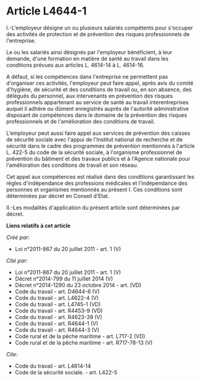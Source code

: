 # Article L4644-1

I.-L'employeur désigne un ou plusieurs salariés compétents pour s'occuper des activités de protection et de prévention des
risques professionnels de l'entreprise. 

Le ou les salariés ainsi désignés par l'employeur bénéficient, à leur demande, d'une formation en matière de santé au travail
dans les conditions prévues aux articles L. 4614-14 à L. 4614-16. 

A défaut, si les compétences dans l'entreprise ne permettent pas d'organiser ces activités, l'employeur peut faire appel,
après avis du comité d'hygiène, de sécurité et des conditions de travail ou, en son absence, des délégués du personnel, aux
intervenants en prévention des risques professionnels appartenant au service de santé au travail interentreprises auquel il
adhère ou dûment enregistrés auprès de l'autorité administrative disposant de compétences dans le domaine de la prévention
des risques professionnels et de l'amélioration des conditions de travail. 

L'employeur peut aussi faire appel aux services de prévention des caisses de sécurité sociale avec l'appui de l'Institut
national de recherche et de sécurité dans le cadre des programmes de prévention mentionnés à l'article L. 422-5 du code de la
sécurité sociale, à l'organisme professionnel de prévention du bâtiment et des travaux publics et à l'Agence nationale pour
l'amélioration des conditions de travail et son réseau. 

Cet appel aux compétences est réalisé dans des conditions garantissant les règles d'indépendance des professions médicales et
l'indépendance des personnes et organismes mentionnés au présent I. Ces conditions sont déterminées par décret en Conseil
d'Etat. 

II.-Les modalités d'application du présent article sont déterminées par décret.

**Liens relatifs à cet article**

_Créé par_:

  - Loi n°2011-867 du 20 juillet 2011 - art. 1 (V)

_Cité par_:

  - Loi n°2011-867 du 20 juillet 2011 - art. 1 (V)
  - Décret n°2014-799 du 11 juillet 2014 (V)
  - Décret n°2014-1290 du 23 octobre 2014 - art. (VD)
  - Code du travail - art. D4644-6 (V)
  - Code du travail - art. L4622-4 (V)
  - Code du travail - art. L4745-1 (VD)
  - Code du travail - art. R4453-9 (VD)
  - Code du travail - art. R4623-39 (V)
  - Code du travail - art. R4644-1 (V)
  - Code du travail - art. R4644-3 (V)
  - Code rural et de la pêche maritime - art. L717-2 (VD)
  - Code rural et de la pêche maritime - art. R717-78-13 (V)

_Cite_:

  - Code du travail - art. L4614-14
  - Code de la sécurité sociale. - art. L422-5
